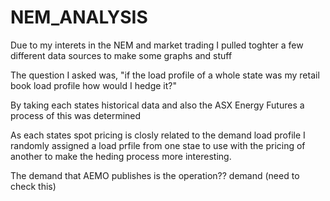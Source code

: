 # NEM_ANALYSIS

 Due to my interets in the NEM and market trading I pulled toghter a few different data sources to make some graphs and stuff

 The question I asked was, "if the load profile of a whole state was my retail book load profile how would I hedge it?"

 By taking each states historical data and also the ASX Energy Futures a process of this was determined

 As each states spot pricing is closly related to the demand load profile I randomly assigned a load prfile from one stae to use with the pricing of another to make the heding process more interesting.

 The demand that AEMO publishes is the operation?? demand (need to check this)
